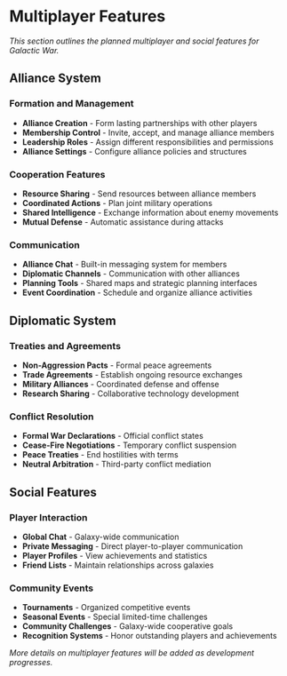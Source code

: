# Multiplayer Features

_This section outlines the planned multiplayer and social features for Galactic War._

## Alliance System

### Formation and Management

- **Alliance Creation** - Form lasting partnerships with other players
- **Membership Control** - Invite, accept, and manage alliance members
- **Leadership Roles** - Assign different responsibilities and permissions
- **Alliance Settings** - Configure alliance policies and structures

### Cooperation Features

- **Resource Sharing** - Send resources between alliance members
- **Coordinated Actions** - Plan joint military operations
- **Shared Intelligence** - Exchange information about enemy movements
- **Mutual Defense** - Automatic assistance during attacks

### Communication

- **Alliance Chat** - Built-in messaging system for members
- **Diplomatic Channels** - Communication with other alliances
- **Planning Tools** - Shared maps and strategic planning interfaces
- **Event Coordination** - Schedule and organize alliance activities

## Diplomatic System

### Treaties and Agreements

- **Non-Aggression Pacts** - Formal peace agreements
- **Trade Agreements** - Establish ongoing resource exchanges
- **Military Alliances** - Coordinated defense and offense
- **Research Sharing** - Collaborative technology development

### Conflict Resolution

- **Formal War Declarations** - Official conflict states
- **Cease-Fire Negotiations** - Temporary conflict suspension
- **Peace Treaties** - End hostilities with terms
- **Neutral Arbitration** - Third-party conflict mediation

## Social Features

### Player Interaction

- **Global Chat** - Galaxy-wide communication
- **Private Messaging** - Direct player-to-player communication
- **Player Profiles** - View achievements and statistics
- **Friend Lists** - Maintain relationships across galaxies

### Community Events

- **Tournaments** - Organized competitive events
- **Seasonal Events** - Special limited-time challenges
- **Community Challenges** - Galaxy-wide cooperative goals
- **Recognition Systems** - Honor outstanding players and achievements

_More details on multiplayer features will be added as development progresses._
